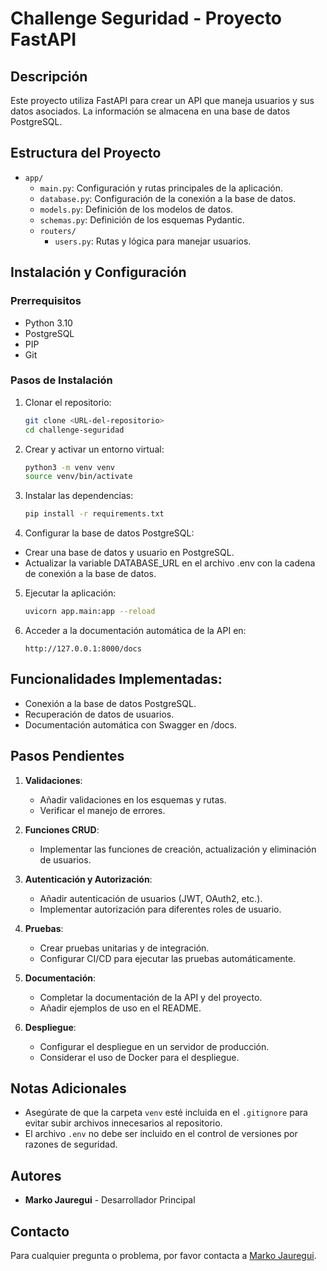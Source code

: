 # Challenge Seguridad - Proyecto FastAPI

## Descripción

Este proyecto utiliza FastAPI para crear un API que maneja usuarios y sus datos asociados. La información se almacena en una base de datos PostgreSQL.

## Estructura del Proyecto

- `app/`
  - `main.py`: Configuración y rutas principales de la aplicación.
  - `database.py`: Configuración de la conexión a la base de datos.
  - `models.py`: Definición de los modelos de datos.
  - `schemas.py`: Definición de los esquemas Pydantic.
  - `routers/`
    - `users.py`: Rutas y lógica para manejar usuarios.

## Instalación y Configuración

### Prerrequisitos

- Python 3.10
- PostgreSQL
- PIP
- Git

### Pasos de Instalación

1. Clonar el repositorio:

   ```sh
   git clone <URL-del-repositorio>
   cd challenge-seguridad
   ```

2. Crear y activar un entorno virtual:

   ```sh
   python3 -m venv venv
   source venv/bin/activate
   ```

3. Instalar las dependencias:

   ```sh
   pip install -r requirements.txt
   ```

4. Configurar la base de datos PostgreSQL:

- Crear una base de datos y usuario en PostgreSQL.
- Actualizar la variable DATABASE_URL en el archivo .env con la cadena de conexión a la base de datos.

5. Ejecutar la aplicación:

   ```sh
   uvicorn app.main:app --reload
   ```

6. Acceder a la documentación automática de la API en:
   ```arduino
   http://127.0.0.1:8000/docs
   ```

## Funcionalidades Implementadas:

- Conexión a la base de datos PostgreSQL.
- Recuperación de datos de usuarios.
- Documentación automática con Swagger en /docs.

## Pasos Pendientes

1. **Validaciones**:

   - Añadir validaciones en los esquemas y rutas.
   - Verificar el manejo de errores.

2. **Funciones CRUD**:

   - Implementar las funciones de creación, actualización y eliminación de usuarios.

3. **Autenticación y Autorización**:

   - Añadir autenticación de usuarios (JWT, OAuth2, etc.).
   - Implementar autorización para diferentes roles de usuario.

4. **Pruebas**:

   - Crear pruebas unitarias y de integración.
   - Configurar CI/CD para ejecutar las pruebas automáticamente.

5. **Documentación**:

   - Completar la documentación de la API y del proyecto.
   - Añadir ejemplos de uso en el README.

6. **Despliegue**:
   - Configurar el despliegue en un servidor de producción.
   - Considerar el uso de Docker para el despliegue.

## Notas Adicionales

- Asegúrate de que la carpeta `venv` esté incluida en el `.gitignore` para evitar subir archivos innecesarios al repositorio.
- El archivo `.env` no debe ser incluido en el control de versiones por razones de seguridad.

## Autores

- **Marko Jauregui** - Desarrollador Principal

## Contacto

Para cualquier pregunta o problema, por favor contacta a [Marko Jauregui](https://www.linkedin.com/in/marko-jauregui/).
